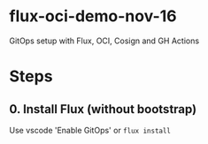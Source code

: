 # flux-oci-demo-nov-16
GitOps setup with Flux, OCI, Cosign and GH Actions

# Steps

## 0. Install Flux (without bootstrap)

Use vscode 'Enable GitOps' or `flux install`

